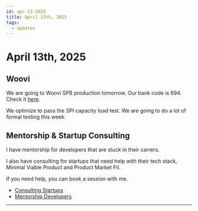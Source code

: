 ```yaml
---
id: apr-13-2025
title: April 13th, 2025
tags:
  - updates
---
```


# April 13th, 2025

## Woovi

We are going to Woovi SPB production tomorrow.
Our bank code is 694.
Check it [here](https://www.bcb.gov.br/content/estabilidadefinanceira/str1/ParticipantesSTR.pdf).

We optimize to pass the SPI capacity load test.
We are going to do a lot of formal testing this week.

## Mentorship & Startup Consulting

I have mentorship for developers that are stuck in their carrers.

I also have consulting for startups that need help with their tech stack, Minimal Viable Product and Product Market Fit.

If you need help, you can book a session with me.

- [Consulting Startups](../../../paid-consulting-startups.mdx)
- [Mentorship Developers](../../../paid-mentorship-developers.mdx)

---
